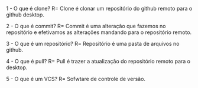 1 - O que é clone?
R= Clone é clonar um repositório do github remoto para o github desktop.

2 - O que é commit?
R= Commit é uma alteração que fazemos no repositório e efetivamos as alterações mandando para o repositório remoto. 

3 - O que é um repositório?
R= Repositório é uma pasta de arquivos no github.

4 - O que é pull?
R= Pull é trazer a atualização do repositório remoto para o desktop.

5 - O que é um VCS?
R= Sofwtare de controle de versão.
